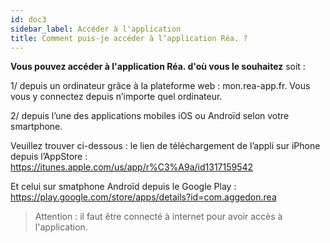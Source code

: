 ```yaml
---
id: doc3
sidebar_label: Accéder à l'application
title: Comment puis-je accéder à l’application Réa. ?
---
```


**Vous pouvez accéder à l'application Réa. d'où vous le souhaitez** soit :

1/ depuis un ordinateur grâce à la plateforme web : mon.rea-app.fr. Vous vous y connectez depuis n’importe quel ordinateur.

2/ depuis l’une des applications mobiles iOS ou Androïd selon votre smartphone.


Veuillez trouver ci-dessous :
 le lien de téléchargement de l’appli sur iPhone depuis l’AppStore : https://itunes.apple.com/us/app/r%C3%A9a/id1317159542

Et celui sur smatphone Androïd depuis le Google Play :
https://play.google.com/store/apps/details?id=com.aggedon.rea


> Attention : il faut être connecté à internet pour avoir accès à l'application.